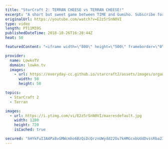 ```yaml
---
title: "StarCraft 2: TERRAN CHEESE vs TERRAN CHEESE!"
excerpt: "A short but sweet game between TIME and Gumiho. Subscribe for more videos: http://lowko.tv/youtube Massive Neural Parasite: https://goo.gl/yX3tHx  What happens when you play a Terran vs Terran in StarCraft 2 and both professional players decide to do cheese?  Support me on Patreon: http://www.patreon.com/lowkotv"
originalUrl: https://youtube.com/watch?v=E2z5rSnN0VI
type: video
length: PT11M39S
publishedDateTime: 2018-10-26T16:28:44Z
heat: 50

featuredContent: "<iframe width=\"800\" height=\"500\" frameborder=\"0\" src=\"https://www.youtube.com/embed/E2z5rSnN0VI\" allow=\"accelerometer; autoplay; encrypted-media; gyroscope; picture-in-picture\" allowfullscreen></iframe>"

provider:
  name: LowkoTV
  domain: lowko.tv
  images:
    - url: https://everyday-cc.github.io/starcraft2/assets/images/organizations/lowko.tv-50x50.jpg
      width: 50
      height: 50

topics:
  - StarCraft 2
  - Terran

images:
  - url: https://i.ytimg.com/vi/E2z5rSnN0VI/maxresdefault.jpg
    width: 1280
    height: 720
    isCached: true

secured: "hHYkFuI3A4Pa8vGMWcmho6BzQiDcQrznUWydd22Ou7kHMGcxbUddDvssRba2386ogTcNj0gPV9Izj602Cd2ohSJLBN3kXHJaFPYx+UydD3LRODwzBL3pd6eWTnQlfK2VCMo1UeaSXvQxXIRFf930+m0GaclCq2YYoVk0lrj2XftTe9Te9cHQ0ChidRe8CfOuseqkDPjWRuCGn/3a5xMlXRIvMsg7uC8wUsqk0/R4NY28nmrSFgGlDVCHTv3OTHB81S1g6jdoOl7cei8aTyH8jtnrkdLVXbT7QQiEYq4ev+k0RJyKvCPkLtgIUoAbgk+cgCxR7us8XBSfXKO7aw29rOmEAG1Si4+hH+b6nitVAWjfL3YX5WOR9rjnljm9vw0zqBU3GO75L/O9iTHoXnY1L1A8dKUCjeQHKXEG7wVcsJk=;mfzivqK/bnNe15t1lvTa3w=="
---
```


